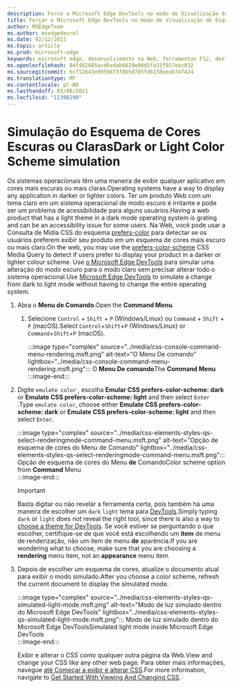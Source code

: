 ```yaml
---
description: Force o Microsoft Edge DevTools no modo de Visualização do Esquema de Cores.
title: Forçar o Microsoft Edge DevTools no modo de Visualização de Esquema de Cores (CSS prefere Esquema de Cores)
author: MSEdgeTeam
ms.author: msedgedevrel
ms.date: 02/12/2021
ms.topic: article
ms.prod: microsoft-edge
keywords: microsoft edge, desenvolvimento na Web, ferramentas F12, devtools
ms.openlocfilehash: 84f482605acd6edab6829e00d5fa31f927ebc032
ms.sourcegitcommit: 6cf12643e9959873f8b5d785fd6158eeab74f424
ms.translationtype: MT
ms.contentlocale: pt-BR
ms.lasthandoff: 03/06/2021
ms.locfileid: "11398298"
---
```

# <a name="dark-or-light-color-scheme-simulation"></a><span data-ttu-id="4f8b3-104">Simulação do Esquema de Cores Escuras ou Claras</span><span class="sxs-lookup"><span data-stu-id="4f8b3-104">Dark or Light Color Scheme simulation</span></span>  

<span data-ttu-id="4f8b3-105">Os sistemas operacionais têm uma maneira de exibir qualquer aplicativo em cores mais escuras ou mais claras.</span><span class="sxs-lookup"><span data-stu-id="4f8b3-105">Operating systems have a way to display any application in darker or lighter colors.</span></span>  <span data-ttu-id="4f8b3-106">Ter um produto Web com um tema claro em um sistema operacional de modo escuro é irritante e pode ser um problema de acessibilidade para alguns usuários.</span><span class="sxs-lookup"><span data-stu-id="4f8b3-106">Having a web product that has a light theme in a dark mode operating system is grating and can be an accessibility issue for some users.</span></span>  <span data-ttu-id="4f8b3-107">Na Web, você pode usar a Consulta de Mídia CSS do esquema [prefers-color][MDNPrefersColorScheme] para detectar se os usuários preferem exibir seu produto em um esquema de cores mais escuro ou mais claro.</span><span class="sxs-lookup"><span data-stu-id="4f8b3-107">On the web, you may use the [prefers-color-scheme][MDNPrefersColorScheme] CSS Media Query to detect if users prefer to display your product in a darker or lighter colour scheme.</span></span>  <span data-ttu-id="4f8b3-108">Use [o Microsoft Edge DevTools][DevtoolsIndex] para simular uma alteração do modo escuro para o modo claro sem precisar alterar todo o sistema operacional.</span><span class="sxs-lookup"><span data-stu-id="4f8b3-108">Use [Microsoft Edge DevTools][DevtoolsIndex] to simulate a change from dark to light mode without having to change the entire operating system.</span></span>  

1.  <span data-ttu-id="4f8b3-109">Abra o **Menu de Comando**.</span><span class="sxs-lookup"><span data-stu-id="4f8b3-109">Open the **Command Menu**.</span></span>  
    1.  <span data-ttu-id="4f8b3-110">Selecione `Control` + `Shift` + `P` \(Windows/Linux\) ou `Command` + `Shift` + `P` \(macOS\).</span><span class="sxs-lookup"><span data-stu-id="4f8b3-110">Select `Control`+`Shift`+`P` \(Windows/Linux\) or `Command`+`Shift`+`P` \(macOS\).</span></span>  
        
        :::image type="complex" source="../media/css-console-command-menu-rendering.msft.png" alt-text="O Menu De comando" lightbox="../media/css-console-command-menu-rendering.msft.png":::
           <span data-ttu-id="4f8b3-112">O **Menu De comando**</span><span class="sxs-lookup"><span data-stu-id="4f8b3-112">The **Command Menu**</span></span>  
        :::image-end:::  
        
1.  <span data-ttu-id="4f8b3-113">Digite `emulate color` , escolha **Emular CSS prefers-color-scheme: dark** or **Emulate CSS prefers-color-scheme: light** and then select `Enter` .</span><span class="sxs-lookup"><span data-stu-id="4f8b3-113">Type `emulate color`, choose either **Emulate CSS prefers-color-scheme: dark** or **Emulate CSS prefers-color-scheme: light** and then select `Enter`.</span></span>  
    
    :::image type="complex" source="../media/css-elements-styles-qs-select-renderingmode-command-menu.msft.png" alt-text="Opção de esquema de cores do Menu de Comando" lightbox="../media/css-elements-styles-qs-select-renderingmode-command-menu.msft.png":::
       <span data-ttu-id="4f8b3-115">Opção de esquema de cores do Menu **de** Comando</span><span class="sxs-lookup"><span data-stu-id="4f8b3-115">Color scheme option from **Command** Menu</span></span>  
    :::image-end:::  
    
    > [!IMPORTANT]
    > <span data-ttu-id="4f8b3-116">Basta digitar ou não revelar a ferramenta certa, pois também há uma maneira de escolher um `dark` `light` tema para [DevTools][DevtoolsCustomizeDarkTheme].</span><span class="sxs-lookup"><span data-stu-id="4f8b3-116">Simply typing `dark` or `light` does not reveal the right tool, since there is also a way to [choose a theme for DevTools][DevtoolsCustomizeDarkTheme].</span></span>  <span data-ttu-id="4f8b3-117">Se você estiver se perguntando o que escolher, certifique-se de que você está escolhendo um **item** de menu de renderização, não um item de menu **de** aparência.</span><span class="sxs-lookup"><span data-stu-id="4f8b3-117">If you are wondering what to choose, make sure that you are choosing a **rendering** menu item, not an **appearance** menu item.</span></span>  

1.  <span data-ttu-id="4f8b3-118">Depois de escolher um esquema de cores, atualize o documento atual para exibir o modo simulado.</span><span class="sxs-lookup"><span data-stu-id="4f8b3-118">After you choose a color scheme, refresh the current document to display the simulated mode.</span></span>  
    
    :::image type="complex" source="../media/css-elements-styles-qs-simulated-light-mode.msft.png" alt-text="Modo de luz simulado dentro do Microsoft Edge DevTools" lightbox="../media/css-elements-styles-qs-simulated-light-mode.msft.png":::
       <span data-ttu-id="4f8b3-120">Modo de luz simulado dentro do Microsoft Edge DevTools</span><span class="sxs-lookup"><span data-stu-id="4f8b3-120">Simulated light mode inside Microsoft Edge DevTools</span></span>  
    :::image-end:::  
    
    <span data-ttu-id="4f8b3-121">Exibir e alterar o CSS como qualquer outra página da Web.</span><span class="sxs-lookup"><span data-stu-id="4f8b3-121">View and change your CSS like any other web page.</span></span>  <span data-ttu-id="4f8b3-122">Para obter mais informações, navegue [até Começar a exibir e alterar CSS][DevtoolsCssIndex].</span><span class="sxs-lookup"><span data-stu-id="4f8b3-122">For more information, navigate to [Get Started With Viewing And Changing CSS][DevtoolsCssIndex].</span></span>  

<!-- links -->  

[DevtoolsIndex]: ../index.md "Ferramentas de desenvolvedor do Microsoft Edge (Chromium) | Microsoft Docs"  
[DevtoolsCustomizeDarkTheme]: ../customize/dark-theme.md "Habilitar tema escuro no Microsoft Edge DevTools | Microsoft Docs"
[DevtoolsCssIndex]: ../css/index.md "Começar a exibir e alterar o css | Microsoft Docs"  

[MDNPrefersColorScheme]: https://developer.mozilla.org/docs/Web/CSS/@media/prefers-color-scheme "prefers-color-scheme | MDN"  
